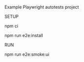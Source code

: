 Example Playwright autotests project

SETUP

npm ci

npm run e2e:install

RUN

npm run e2e:smoke:ui
